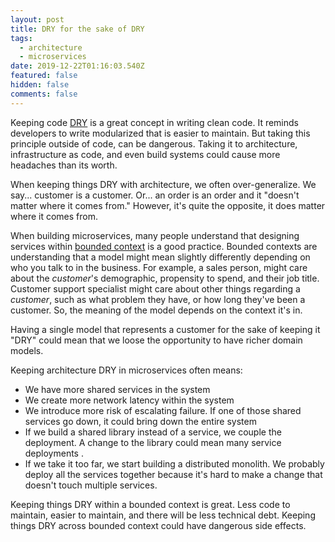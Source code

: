 ```yaml
---
layout: post
title: DRY for the sake of DRY
tags:
  - architecture
  - microservices
date: 2019-12-22T01:16:03.540Z
featured: false
hidden: false
comments: false
---
```

Keeping code [DRY](https://en.wikipedia.org/wiki/Don%27t_repeat_yourself) is a great concept in writing clean code. It reminds developers to write modularized that is easier to maintain. But taking this principle outside of code, can be dangerous. Taking it to architecture, infrastructure as code, and even build systems could cause more headaches than its worth.

<!--more--> 

When keeping things DRY with architecture, we often over-generalize. We say... customer is a customer. Or... an order is an order and it "doesn't matter where it comes from." However, it's quite the opposite, it does matter where it comes from. 

When building microservices, many people understand that designing services within [bounded context](https://martinfowler.com/bliki/BoundedContext.htmlhttps://martinfowler.com/bliki/BoundedContext.html) is a good practice. Bounded contexts are understanding that a model might mean slightly differently depending on who you talk to in the business. For example, a sales person, might care about the *customer*'s demographic, propensity to spend, and their job title. Customer support specialist might care about other things regarding a *customer*, such as what problem they have, or how long they've been a customer. So, the meaning of the model depends on the context it's in.

Having a single model that represents a customer for the sake of keeping it "DRY" could mean that we loose the opportunity to have richer domain models. 

Keeping architecture DRY in microservices often means:

* We have more shared services in the system
* We create more network latency within the system
* We introduce more risk of escalating failure. If one of those shared services go down, it could bring down the entire system
* If we build a shared library instead of a service, we couple the deployment. A change to the library could mean many service deployments .
* If we take it too far, we start building a distributed monolith. We probably deploy all the services together because it's hard to make a change that doesn't touch multiple services.

Keeping things DRY within a bounded context is great. Less code to maintain, easier to maintain, and there will be less technical debt. Keeping things DRY across bounded context could have dangerous side effects.

